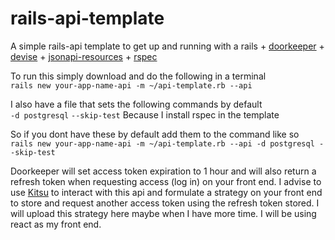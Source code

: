 # rails-api-template
A simple rails-api template to get up and running with a rails + [doorkeeper](https://github.com/doorkeeper-gem/doorkeeper) + [devise](https://github.com/plataformatec/devise) + [jsonapi-resources](https://github.com/cerebris/jsonapi-resources) + [rspec](https://github.com/rspec/rspec-rails)

To run this simply download and do the following in a terminal   
`rails new your-app-name-api -m ~/api-template.rb --api`

I also have a file that sets the following commands by default   
`-d postgresql`
`--skip-test` Because I install rspec in the template

So if you dont have these by default add them to the command like so   
`rails new your-app-name-api -m ~/api-template.rb --api -d postgresql --skip-test`

Doorkeeper will set access token expiration to 1 hour and will also return a refresh token when requesting access (log in) on your front end. I advise to use [Kitsu](https://github.com/wopian/kitsu/tree/master/packages/kitsu) to interact with this api and formulate a strategy on your front end to store and request another access token using the refresh token stored. I will upload this strategy here maybe when I have more time. I will be using react as my front end.
